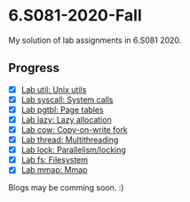 # 6.S081-2020-Fall
My solution of lab assignments in 6.S081 2020.
## Progress
- [x] [Lab util: Unix utils](https://github.com/ToheartZhang/6.S081-2020-Fall/tree/util)
- [x] [Lab syscall: System calls](https://github.com/ToheartZhang/6.S081-2020-Fall/tree/syscall)
- [x] [Lab pgtbl: Page tables](https://github.com/ToheartZhang/6.S081-2020-Fall/tree/pgtbl)
- [x] [Lab lazy: Lazy allocation](https://github.com/ToheartZhang/6.S081-2020-Fall/tree/lazy)
- [x] [Lab cow: Copy-on-write fork](https://github.com/ToheartZhang/6.S081-2020-Fall/tree/cow)
- [x] [Lab thread: Multithreading](https://github.com/ToheartZhang/6.S081-2020-Fall/tree/thread)
- [x] [Lab lock: Parallelism/locking](https://github.com/ToheartZhang/6.S081-2020-Fall/tree/lock)
- [x] [Lab fs: Filesystem](https://github.com/ToheartZhang/6.S081-2020-Fall/tree/fs)
- [x] [Lab mmap: Mmap](https://github.com/ToheartZhang/6.S081-2020-Fall/tree/mmap)

Blogs may be comming soon. :)
